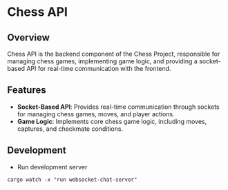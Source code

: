 # Chess API

## Overview

Chess API is the backend component of the Chess Project, responsible for managing chess games, implementing game logic, and providing a socket-based API for real-time communication with the frontend.

## Features

- **Socket-Based API**: Provides real-time communication through sockets for managing chess games, moves, and player actions.
- **Game Logic**: Implements core chess game logic, including moves, captures, and checkmate conditions.

## Development

- Run development server

```
cargo watch -x "run websocket-chat-server"
```
